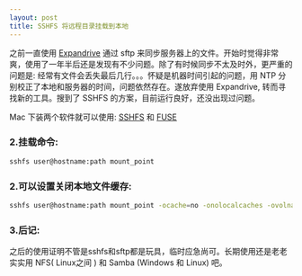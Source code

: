 ```yaml
---
layout: post
title: SSHFS 将远程目录挂载到本地
---
```


之前一直使用 [Expandrive](https://www.expandrive.com) 通过 sftp 来同步服务器上的文件。开始时觉得非常爽，使用了一年半后还是发现有不少问题。除了有时候同步不太及时外，更严重的问题是: 经常有文件会丢失最后几行。。。怀疑是机器时间引起的问题，用 NTP 分别校正了本地和服务器的时间，问题依然存在。遂放弃使用 Expandrive, 转而寻找新的工具。搜到了 SSHFS 的方案，目前运行良好，还没出现过问题。  

Mac 下装两个软件就可以使用: [SSHFS](https://github.com/libfuse/sshfs/releases) 和 [FUSE](https://osxfuse.github.io)  

### __2.挂载命令:__
```sh
sshfs user@hostname:path mount_point
```

### __2.可以设置关闭本地文件缓存:__
```sh
sshfs user@hostname:path mount_point -ocache=no -onolocalcaches -ovolname=ssh
```

### __3.后记:__  
之后的使用证明不管是sshfs和sftp都是玩具，临时应急尚可。长期使用还是老老实实用 NFS( Linux之间 ) 和 Samba (Windows 和 Linux) 吧。

